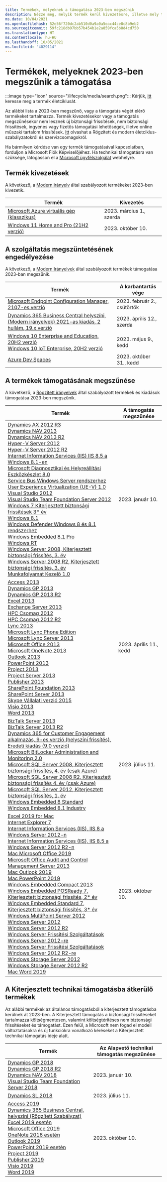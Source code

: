 ```yaml
---
title: Termékek, melyeknek a támogatása 2023-ben megszűnik
description: Nézze meg, melyik termék kerül kivezetésre, illetve mely termékek támogatása szűnik meg vagy kerül át az általános támogatásból a kiterjesztett támogatásba 2023-ben.
ms.date: 10/04/2021
ms.openlocfilehash: 52e56f720dc2ab510d0a9a0a5eac44ce8c8b9eb2
ms.sourcegitcommit: 59fc218db97bb57b454b1e2a859fca5b8d4cd750
ms.translationtype: HT
ms.contentlocale: hu-HU
ms.lasthandoff: 10/05/2021
ms.locfileid: "4029114"
---
```

# <a name="products-ending-support-in-2023"></a>Termékek, melyeknek 2023-ben megszűnik a támogatása

:::image type="icon" source="/lifecycle/media/search.png":::
Kérjük, [itt](/lifecycle/products/) keresse meg a termék életciklusát.

Az alábbi lista a 2023-ban megszűnő, vagy a támogatás végét elérő termékeket tartalmazza. Termék kivezetésekor vagy a támogatás megszűnésekor nem lesznek új biztonsági frissítések, nem biztonsági frissítések, ingyenes vagy fizetős támogatási lehetőségek, illetve online műszaki tartalom frissítések. [Itt](/lifecycle/overview/product-end-of-support-overview) olvashat a Rögzített és modern életciklus-szabályzatokról és szervizcsomagokról.

Ha bármilyen kérdése van egy termék támogatásával kapcsolatban, forduljon a Microsoft Fiók Képviselőjéhez. Ha technikai támogatásra van szüksége, látogasson el a [Microsoft ügyfélszolgálat](https://support.microsoft.com/contactus/?ws=support) webhelyre.

## <a name="product-retirements"></a>Termék kivezetések

A következő, a [Modern irányelv](/lifecycle/policies/modern) által szabályozott termékeket 2023-ben kivezetik.

| Termék | Kivezetés |
| --- | --- |
| [Microsoft Azure virtuális gép (klasszikus)](/lifecycle/products/microsoft-azure-virtual-machine-classic?branch=live)<br> | 2023. március 1., szerda |
| [Windows 11 Home and Pro (21H2 verzió)](/lifecycle/products/windows-11-home-and-pro-version-21h2?branch=live)<br> | 2023. október 10. |


## <a name="release-end-of-servicing"></a>A szolgáltatás megszüntetésének engedélyezése

A következő, a [Modern Irányelvek](/lifecycle/policies/modern) által szabályozott termékek támogatása 2023-ban megszűnik.

| Termék | A karbantartás vége |
| --- | --- |
| [Microsoft Endpoint Configuration Manager, 2107-es verzió](/lifecycle/products/microsoft-endpoint-configuration-manager?branch=live)<br> | 2023. február 2., csütörtök |
| [Dynamics 365 Business Central helyszíni, (Modern irányelvek) 2021-as kiadás, 2 hullám, 19.x verzió](/lifecycle/products/dynamics-365-business-central-onpremises-modern-policy?branch=live)<br> | 2023. április 12., szerda |
| [Windows 10 Enterprise and Education, 20H2 verzió](/lifecycle/products/windows-10-enterprise-and-education?branch=live)<br>[Windows 10 IoT Enterprise, 20H2 verzió](/lifecycle/products/windows-10-iot-enterprise?branch=live)<br> | 2023. május 9., kedd |
| [Azure Dev Spaces](/lifecycle/products/azure-dev-spaces?branch=live)<br> | 2023. október 31., kedd |


## <a name="products-reaching-end-of-support"></a>A termékek támogatásának megszűnése

A következő, a [Rögzített irányelvek](/lifecycle/policies/fixed) által szabályozott termékek és kiadások támogatása 2023-ben megszűnik.

| Termék | A támogatás megszűnése |
| --- | --- |
| [Dynamics AX 2012 R3](/lifecycle/products/dynamics-ax-2012-r3?branch=live)<br>[Dynamics NAV 2013](/lifecycle/products/dynamics-nav-2013?branch=live)<br>[Dynamics NAV 2013 R2](/lifecycle/products/dynamics-nav-2013-r2?branch=live)<br>[Hyper-V Server 2012](/lifecycle/products/hyperv-server-2012?branch=live)<br>[Hyper-V Server 2012 R2](/lifecycle/products/hyperv-server-2012-r2?branch=live)<br>[Internet Information Services (IIS) IIS 8.5 a Windows 8.1-en](/lifecycle/products/internet-information-services-iis?branch=live)<br>[Microsoft Diagnosztikai és Helyreállítási Eszközkészlet 8.0](/lifecycle/products/microsoft-diagnostics-and-recovery-toolset-80?branch=live)<br>[Service Bus Windows Server rendszerhez](/lifecycle/products/service-bus-for-windows-server?branch=live)<br>[User Experience Virtualization (UE-V) 1.0](/lifecycle/products/user-experience-virtualization-uev-10?branch=live)<br>[Visual Studio 2012](/lifecycle/products/visual-studio-2012?branch=live)<br>[Visual Studio Team Foundation Server 2012](/lifecycle/products/visual-studio-team-foundation-server-2012?branch=live)<br>[Windows 7 Kiterjesztett biztonsági frissítések 3* év](/lifecycle/products/windows-7?branch=live)<br>[Windows 8.1](/lifecycle/products/windows-81?branch=live)<br>[Windows Defender Windows 8 és 8.1 rendszerhez](/lifecycle/products/windows-defender-for-windows-8-and-81?branch=live)<br>[Windows Embedded 8.1 Pro](/lifecycle/products/windows-embedded-81-pro?branch=live)<br>[Windows RT](/lifecycle/products/windows-rt?branch=live)<br>[Windows Server 2008, Kiterjesztett biztonsági frissítés, 3. év](/lifecycle/products/windows-server-2008?branch=live)<br>[Windows Server 2008 R2, Kiterjesztett biztonsági frissítés, 3. év](/lifecycle/products/windows-server-2008-r2?branch=live)<br>[Munkafolyamat Kezelő 1.0](/lifecycle/products/workflow-manager-10?branch=live)<br> | 2023. január 10. |
| [Access 2013](/lifecycle/products/access-2013?branch=live)<br>[Dynamics GP 2013](/lifecycle/products/dynamics-gp-2013?branch=live)<br>[Dynamics GP 2013 R2](/lifecycle/products/dynamics-gp-2013-r2?branch=live)<br>[Excel 2013](/lifecycle/products/excel-2013?branch=live)<br>[Exchange Server 2013](/lifecycle/products/exchange-server-2013?branch=live)<br>[HPC Csomag 2012](/lifecycle/products/hpc-pack-2012?branch=live)<br>[HPC Csomag 2012 R2](/lifecycle/products/hpc-pack-2012-r2?branch=live)<br>[Lync 2013](/lifecycle/products/microsoft-lync-2013?branch=live)<br>[Microsoft Lync Phone Edition](/lifecycle/products/microsoft-lync-phone-edition?branch=live)<br>[Microsoft Lync Server 2013](/lifecycle/products/microsoft-lync-server-2013?branch=live)<br>[Microsoft Office 2013](/lifecycle/products/microsoft-office-2013?branch=live)<br>[Microsoft OneNote 2013](/lifecycle/products/microsoft-onenote-2013?branch=live)<br>[Outlook 2013](/lifecycle/products/outlook-2013?branch=live)<br>[PowerPoint 2013](/lifecycle/products/powerpoint-2013?branch=live)<br>[Project 2013](/lifecycle/products/project-2013?branch=live)<br>[Project Server 2013](/lifecycle/products/project-server-2013?branch=live)<br>[Publisher 2013](/lifecycle/products/publisher-2013?branch=live)<br>[SharePoint Foundation 2013](/lifecycle/products/sharepoint-foundation-2013?branch=live)<br>[SharePoint Server 2013](/lifecycle/products/sharepoint-server-2013?branch=live)<br>[Skype Vállalati verzió 2015](/lifecycle/products/skype-for-business-2015?branch=live)<br>[Visio 2013](/lifecycle/products/visio-2013?branch=live)<br>[Word 2013](/lifecycle/products/word-2013?branch=live)<br> | 2023. április 11., kedd |
| [BizTalk Server 2013](/lifecycle/products/biztalk-server-2013?branch=live)<br>[BizTalk Server 2013 R2](/lifecycle/products/biztalk-server-2013-r2?branch=live)<br>[Dynamics 365 for Customer Engagement alkalmazás, 9-es verzió (helyszíni frissítés), Eredeti kiadás (9.0 verzió)](/lifecycle/products/dynamics-365-for-customer-engagement-apps-version-9-onpremises-update?branch=live)<br>[Microsoft BitLocker Administration and Monitoring 2.0](/lifecycle/products/microsoft-bitlocker-administration-and-monitoring-20?branch=live)<br>[Microsoft SQL Server 2008, Kiterjesztett biztonsági frissítés, 4. év (csak Azure)](/lifecycle/products/microsoft-sql-server-2008?branch=live)<br>[Microsoft SQL Server 2008 R2, Kiterjesztett biztonsági frissítés 4. év (csak Azure)](/lifecycle/products/microsoft-sql-server-2008-r2?branch=live)<br>[Microsoft SQL Server 2012, Kiterjesztett biztonsági frissítés, 1. év](/lifecycle/products/microsoft-sql-server-2012?branch=live)<br>[Windows Embedded 8 Standard](/lifecycle/products/windows-embedded-8-standard?branch=live)<br>[Windows Embedded 8.1 Industry](/lifecycle/products/windows-embedded-81-industry?branch=live)<br> | 2023. július 11. |
| [Excel 2019 for Mac](/lifecycle/products/excel-2019-for-mac?branch=live)<br>[Internet Explorer 7](/lifecycle/products/internet-explorer-7?branch=live)<br>[Internet Information Services (IIS), IIS 8 a Windows Server 2012-n](/lifecycle/products/internet-information-services-iis?branch=live)<br>[Internet Information Services (IIS), IIS 8.5 a Windows Server 2012 R2-n](/lifecycle/products/internet-information-services-iis?branch=live)<br>[Mac Microsoft Office 2019](/lifecycle/products/microsoft-office-2019-for-mac?branch=live)<br>[Microsoft Office Audit and Control Management Server 2013](/lifecycle/products/microsoft-office-audit-and-control-management-server-2013?branch=live)<br>[Mac Outlook 2019](/lifecycle/products/outlook-2019-for-mac?branch=live)<br>[Mac PowerPoint 2019](/lifecycle/products/powerpoint-2019-for-mac?branch=live)<br>[Windows Embedded Compact 2013](/lifecycle/products/windows-embedded-compact-2013?branch=live)<br>[Windows Embedded POSReady 7, Kiterjesztett biztonsági frissítés, 2* év](/lifecycle/products/windows-embedded-posready-7?branch=live)<br>[Windows Embedded Standard 7, Kiterjesztett biztonsági frissítés, 3* év](/lifecycle/products/windows-embedded-standard-7?branch=live)<br>[Windows MultiPoint Server 2012](/lifecycle/products/windows-multipoint-server-2012?branch=live)<br>[Windows Server 2012](/lifecycle/products/windows-server-2012?branch=live)<br>[Windows Server 2012 R2](/lifecycle/products/windows-server-2012-r2?branch=live)<br>[Windows Server Frissítési Szolgáltatások Windows Server 2012-re](/lifecycle/products/windows-server-update-services-for-windows-server-2012?branch=live)<br>[Windows Server Frissítési Szolgáltatások Windows Server 2012 R2-re](/lifecycle/products/windows-server-update-services-for-windows-server-2012-r2?branch=live)<br>[Windows Storage Server 2012](/lifecycle/products/windows-storage-server-2012?branch=live)<br>[Windows Storage Server 2012 R2](/lifecycle/products/windows-storage-server-2012-r2?branch=live)<br>[Mac Word 2019](/lifecycle/products/word-2019-for-mac?branch=live)<br> | 2023. október 10. |


## <a name="products-moving-to-extended-support"></a>A Kiterjesztett technikai támogatásba átkerülő termékek

Az alábbi termékek az általános támogatásból a kiterjesztett támogatásba kerülnek át 2023-ben. A Kiterjesztett támogatás a biztonsági frissítéseket tartalmazza költségmentesen, valamint költségtérítéses nem biztonsági frissítéseket és támogatást. Ezen felül, a Microsoft nem fogad el modell változtatásokra és új funkciókra vonatkozó kéréseket a Kiterjesztett technikai támogatás ideje alatt.

| Termék | Az Alapvető technikai támogatás megszűnése |
| --- | --- |
| [Dynamics GP 2018](/lifecycle/products/dynamics-gp-2018?branch=live)<br>[Dynamics GP 2018 R2](/lifecycle/products/dynamics-gp-2018-r2?branch=live)<br>[Dynamics NAV 2018](/lifecycle/products/dynamics-nav-2018?branch=live)<br>[Visual Studio Team Foundation Server 2018](/lifecycle/products/visual-studio-team-foundation-server-2018?branch=live)<br> | 2023. január 10. |
| [Dynamics SL 2018](/lifecycle/products/dynamics-sl-2018?branch=live)<br> | 2023. július 11. |
| [Access 2019](/lifecycle/products/access-2019?branch=live)<br>[Dynamics 365 Business Central, helyszíni (Rögzített Szabályzat)](/lifecycle/products/dynamics-365-business-central-onpremises-fixed-policy?branch=live)<br>[Excel 2019 esetén](/lifecycle/products/excel-2019?branch=live)<br>[Microsoft Office 2019](/lifecycle/products/microsoft-office-2019?branch=live)<br>[OneNote 2016 esetén](/lifecycle/products/onenote-2016?branch=live)<br>[Outlook 2019](/lifecycle/products/outlook-2019?branch=live)<br>[PowerPoint 2019 esetén](/lifecycle/products/powerpoint-2019?branch=live)<br>[Project 2019](/lifecycle/products/project-2019?branch=live)<br>[Publisher 2019](/lifecycle/products/publisher-2019?branch=live)<br>[Visio 2019](/lifecycle/products/visio-2019?branch=live)<br>[Word 2019](/lifecycle/products/word-2019?branch=live)<br> | 2023. október 10. |
